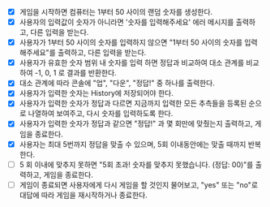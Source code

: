 - [x] 게임을 시작하면 컴퓨터는 1부터 50 사이의 랜덤 숫자를 생성한다.
- [x] 사용자의 입력값이 숫자가 아니라면 '숫자를 입력해주세요' 에러 메시지를 출력하고, 다른 입력을 받는다.
- [x] 사용자가 1부터 50 사이의 숫자를 입력하지 않으면 "1부터 50 사이의 숫자를 입력해주세요"를 출력하고, 다른 입력을 받는다.
- [x] 사용자가 유효한 숫자 범위 내 숫자를 입력 하면 정답과 비교하여 대소 관계를 비교하여 -1, 0, 1 로 결과를 반환한다.
- [x] 대소 관계에 따라 콘솔에 "업", "다운", "정답!" 중 하나를 출력한다.
- [x] 사용자가 입력한 숫자는 History에 저장되어야 한다.
- [x] 사용자가 입력한 숫자가 정답과 다르면 지금까지 입력한 모든 추측들을 등록된 순으로 나열하여 보여주고, 다시 숫자를 입력하도록 한다.
- [x] 사용자가 입력한 숫자가 정답과 같으면 "정답!" 과 몇 회만에 맞췄는지 출력하고, 게임을 종료한다.
- [x] 사용자는 최대 5번까지 정답을 맞출 수 있으며, 5회 이내동안에는 맞출 때까지 반복한다.
- [ ] 5 회 이내에 맞추지 못하면 "5회 초과! 숫자를 맞추지 못했습니다. (정답: 00)"를 출력하고, 게임을 종료한다.
- [ ] 게임이 종료되면 사용자에게 다시 게임을 할 것인지 물어보고, "yes" 또는 "no"로 대답에 따라 게임을 재시작하거나 종료한다.
